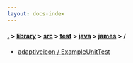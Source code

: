 ```yaml
---
layout: docs-index
---
```

#### [.](./../../../../../index) > [library](./../../../../index) > [src](./../../../index) > [test](./../../index) > [java](./../index) > [james](./index) > **/**

- [adaptiveicon / ExampleUnitTest](adaptiveicon/ExampleUnitTest)
